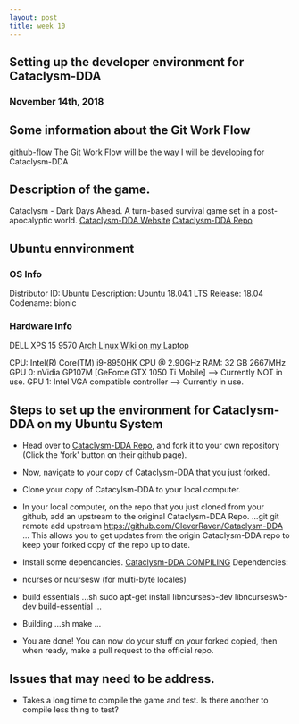 ```yaml
---
layout: post
title: week 10
---
```



## Setting up the developer environment for Cataclysm-DDA
### November 14th, 2018

## Some information about the Git Work Flow
[github-flow](https://help.github.com/articles/github-flow/)
The Git Work Flow will be the way I will be developing for Cataclysm-DDA

## Description of the game.
Cataclysm - Dark Days Ahead. A turn-based survival game set in a post-apocalyptic world.
[Cataclysm-DDA Website](https://cataclysmdda.org/)
[Cataclysm-DDA Repo](https://github.com/CleverRaven/Cataclysm-DDA)

## Ubuntu ennvironment
### OS Info
Distributor ID:	Ubuntu
Description:	Ubuntu 18.04.1 LTS
Release:	18.04
Codename:	bionic

### Hardware Info
DELL XPS 15 9570
[Arch Linux Wiki on my Laptop](https://wiki.archlinux.org/index.php/Dell_XPS_15_9570)

CPU: Intel(R) Core(TM) i9-8950HK CPU @ 2.90GHz
RAM: 32 GB 2667MHz 
GPU 0: nVidia GP107M [GeForce GTX 1050 Ti Mobile] --> Currently NOT in use.
GPU 1: Intel VGA compatible controller --> Currently in use.

## Steps to set up the environment for Cataclysm-DDA on my Ubuntu System
 * Head over to [Cataclysm-DDA Repo](https://github.com/CleverRaven/Cataclysm-DDA), and fork it to your own repository (Click the 'fork' button on their github page).
 * Now, navigate to your copy of Cataclysm-DDA that you just forked. 
 * Clone your copy of Catacylsm-DDA to your local computer.
 * In your local computer, on the repo that you just cloned from your github, add an upstream to the original Cataclysm-DDA Repo.
 ...git
 git remote add upstream https://github.com/CleverRaven/Cataclysm-DDA
 ... 
 This allows you to get updates from the origin Cataclysm-DDA repo to keep your forked copy of the repo up to date.
 * Install some dependancies. [Cataclysm-DDA COMPILING](https://github.com/CleverRaven/Cataclysm-DDA/blob/master/COMPILING.md)
 Dependencies:

  * ncurses or ncursesw (for multi-byte locales)
  * build essentials
 ...sh
 sudo apt-get install libncurses5-dev libncursesw5-dev build-essential
 ...
 * Building
...sh
make
...
 * You are done! You can now do your stuff on your forked copied, then when ready, make a pull request to the official repo.

## Issues that may need to be address.
 * Takes a long time to compile the game and test. Is there another to compile less thing to test?
